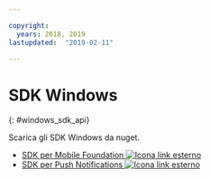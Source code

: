 ```yaml
---

copyright:
  years: 2018, 2019
lastupdated:  "2019-02-11"

---
```


#	SDK Windows
{: #windows_sdk_api}

Scarica gli SDK Windows da nuget.

* [SDK per Mobile Foundation ![Icona link esterno](../../icons/launch-glyph.svg "Icona link esterno")](https://www.nuget.org/packages/IBM.MobileFirstPlatformFoundation/)
* [SDK per Push Notifications ![Icona link esterno](../../icons/launch-glyph.svg "Icona link esterno")](https://www.nuget.org/packages/IBM.MobileFirstPlatformFoundationPush/)


